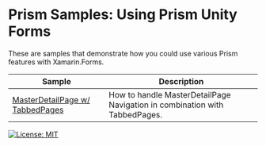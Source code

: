 # Prism Samples: Using Prism Unity Forms
These are samples that demonstrate how you could use various Prism features with Xamarin.Forms.

| Sample | Description |
| ------ | ----------- |
| [MasterDetailPage w/ TabbedPages](https://github.com/Sw1ma/prism-samples/tree/master/MasterDetailTabbed) | How to handle MasterDetailPage Navigation in combination with TabbedPages.

[![License: MIT](https://img.shields.io/badge/license-MIT-green.svg)](./LICENSE)
